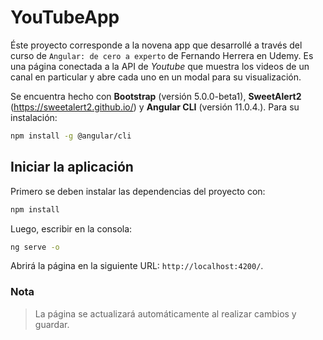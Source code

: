 # YouTubeApp

Éste proyecto corresponde a la novena app que desarrollé a través del curso de `Angular: de cero a experto` de Fernando Herrera en Udemy. Es una página conectada a la API de _Youtube_ que muestra los videos de un canal en particular y abre cada uno en un modal para su visualización.

Se encuentra hecho con **Bootstrap** (versión 5.0.0-beta1), **SweetAlert2** (https://sweetalert2.github.io/) y **Angular CLI** (versión 11.0.4.). Para su instalación:

```bash
npm install -g @angular/cli
```

## Iniciar la aplicación

Primero se deben instalar las dependencias del proyecto con:

```bash
npm install
```

Luego, escribir en la consola:

```bash
ng serve -o
```

Abrirá la página en la siguiente URL: `http://localhost:4200/`.

### Nota

> La página se actualizará automáticamente al realizar cambios y guardar.
